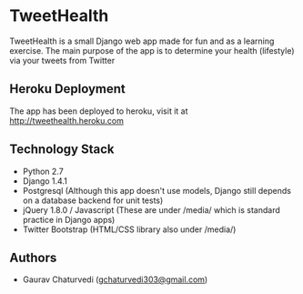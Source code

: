 TweetHealth
===========
TweetHealth is a small Django web app made for fun and as a learning exercise.  The main 
purpose of the app is to determine your health (lifestyle) via your tweets from Twitter

## Heroku Deployment
The app has been deployed to heroku, visit it at http://tweethealth.heroku.com

## Technology Stack
- Python 2.7
- Django 1.4.1
- Postgresql (Although this app doesn't use models, Django still depends on a database backend for unit tests)
- jQuery 1.8.0 / Javascript (These are under /media/ which is standard practice in Django apps)
- Twitter Bootstrap (HTML/CSS library also under /media/)

## Authors
- Gaurav Chaturvedi (gchaturvedi303@gmail.com)